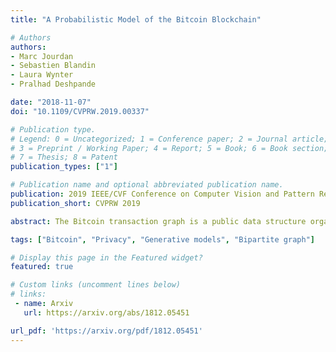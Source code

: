 ```yaml
---
title: "A Probabilistic Model of the Bitcoin Blockchain"

# Authors
authors:
- Marc Jourdan
- Sebastien Blandin
- Laura Wynter
- Pralhad Deshpande

date: "2018-11-07"
doi: "10.1109/CVPRW.2019.00337"

# Publication type.
# Legend: 0 = Uncategorized; 1 = Conference paper; 2 = Journal article;
# 3 = Preprint / Working Paper; 4 = Report; 5 = Book; 6 = Book section;
# 7 = Thesis; 8 = Patent
publication_types: ["1"]

# Publication name and optional abbreviated publication name.
publication: 2019 IEEE/CVF Conference on Computer Vision and Pattern Recognition Workshops
publication_short: CVPRW 2019

abstract: The Bitcoin transaction graph is a public data structure organized as transactions between addresses, each associated with a logical entity. In this work, we introduce a complete probabilistic model of the Bitcoin Blockchain, setting the basis for follow-up AI applications on Bitcoin transactions. We first formulate a set of conditional dependencies induced by the Bitcoin protocol at the block level and derive a corresponding fully observed graphical model of a Bitcoin block. We then extend the model to include hidden entity attributes such as the functional category of the associated logical agent and derive asymptotic bounds on the privacy properties implied by this model. At the network level, we show evidence of complex transaction-to-transaction behavior and present a relevant discriminative model of the agent categories. Performance of both the block-based graphical model and the network-level discriminative model are evaluated on a subset of the public Bitcoin Blockchain.

tags: ["Bitcoin", "Privacy", "Generative models", "Bipartite graph"]

# Display this page in the Featured widget?
featured: true

# Custom links (uncomment lines below)
# links:
 - name: Arxiv
   url: https://arxiv.org/abs/1812.05451

url_pdf: 'https://arxiv.org/pdf/1812.05451'
---
```

